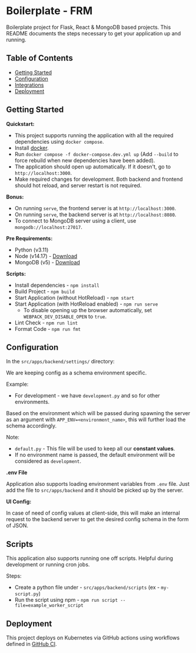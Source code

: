 # Boilerplate - FRM

Boilerplate project for Flask, React & MongoDB based projects. This README documents the steps necessary to get your
application up and running. 

## Table of Contents

- [Getting Started](#getting-started)
- [Configuration](#configuration)
- [Integrations](#integrations)
- [Deployment](#deployment)

## Getting Started

**Quickstart:**

- This project supports running the application with all the required dependencies using `docker compose`.
- Install [docker](https://docs.docker.com/engine/install/).
- Run `docker compose -f docker-compose.dev.yml up` (Add `--build` to force rebuild when new dependencies have been
  added).
- The application should open up automatically. If it doesn't, go to `http://localhost:3000`.
- Make required changes for development. Both backend and frontend should hot reload, and server restart is not
  required.

**Bonus:**

- On running `serve`, the frontend server is at `http://localhost:3000`.
- On running `serve`, the backend server is at `http://localhost:8080`.
- To connect to MongoDB server using a client, use `mongodb://localhost:27017`.

**Pre Requirements:**

- Python (v3.11)
- Node (v14.17) - [Download](https://nodejs.org/en/download/)
- MongoDB (v5) - [Download](https://www.mongodb.com/docs/manual/installation/)

**Scripts:**

- Install dependencies - `npm install`
- Build Project - `npm build`
- Start Application (without HotReload) - `npm start`
- Start Application (with HotReload enabled) - `npm run serve`
  - To disable opening up the browser automatically, set `WEBPACK_DEV_DISABLE_OPEN` to `true`.
- Lint Check - `npm run lint`
- Format Code - `npm run fmt`

## Configuration

In the `src/apps/backend/settings/` directory:

We are keeping config as a schema environment specific.

Example:

- For development - we have `development.py` and so for other environments.

Based on the environment which will be passed during spawning the server as an argument
with `APP_ENV=<environment_name>`, this will further load the schema accordingly.

Note:

- `default.py` - This file will be used to keep all our **constant values**.
- If no environment name is passed, the default environment will be considered as `development`.

**.env File**

Application also supports loading environment variables from `.env` file. Just add the file to `src/apps/backend` and it
should be picked up by the server.

**UI Config:**

In case of need of config values at client-side, this will make an internal request to the backend server to get the
desired config schema in the form of JSON.

## Scripts

This application also supports running one off scripts. Helpful during development or running cron jobs.

Steps:

- Create a python file under - `src/apps/backend/scripts` (ex - `my-script.py`)
- Run the script using npm - `npm run script --file=example_worker_script`

## Deployment

This project deploys on Kubernetes via GitHub actions using workflows defined
in [GitHub CI](https://github.com/jalantechnologies/github-ci).
